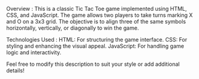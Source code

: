Overview :
This is a classic Tic Tac Toe game implemented using HTML, CSS, and JavaScript. The game allows two players to take turns marking X and O on a 3x3 grid. The objective is to align three of the same symbols horizontally, vertically, or diagonally to win the game.

Technologies Used :
HTML: For structuring the game interface.
CSS: For styling and enhancing the visual appeal.
JavaScript: For handling game logic and interactivity.

Feel free to modify this description to suit your style or add additional details!







